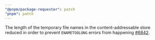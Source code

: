 ```yaml
---
"@pnpm/package-requester": patch
"pnpm": patch
---
```


The length of the temporary file names in the content-addressable store reduced in order to prevent `ENAMETOOLONG` errors from happening [#6842](https://github.com/pnpm/pnpm/issues/6842).
